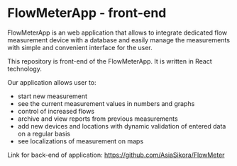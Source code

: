 # FlowMeterApp - front-end

FlowMeterApp is an web application that allows to integrate dedicated flow measurement device with a database and easily manage the measurements with simple and convenient interface for the user.

This repository is front-end of the FlowMeterApp. It is written in React technology.

Our application allows user to:
- start new measurement
- see the current measurement values in numbers and graphs
- control of increased flows
- archive and view reports from previous measurements
- add new devices and locations with dynamic validation of entered data on a regular basis
- see localizations of measurement on maps

Link for back-end of application:
https://github.com/AsiaSikora/FlowMeter
